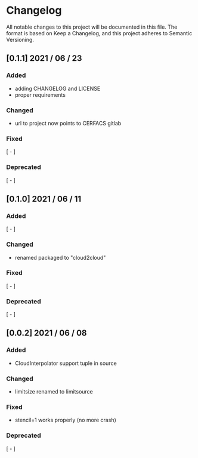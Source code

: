 # Changelog

All notable changes to this project will be documented in this file.
The format is based on Keep a Changelog,
and this project adheres to Semantic Versioning.

## [0.1.1] 2021 / 06 / 23

### Added

- adding CHANGELOG and LICENSE
- proper requirements

### Changed

- url to project now points to CERFACS gitlab

### Fixed

[ - ]

### Deprecated

[ - ]


## [0.1.0] 2021 / 06 / 11

### Added

[ - ]

### Changed

- renamed packaged to "cloud2cloud"

### Fixed

[ - ]

### Deprecated

[ - ]


## [0.0.2] 2021 / 06 / 08

### Added

- CloudInterpolator support tuple in source

### Changed

- limitsize renamed to limitsource

### Fixed

- stencil=1 works properly (no more crash)

### Deprecated

[ - ]

